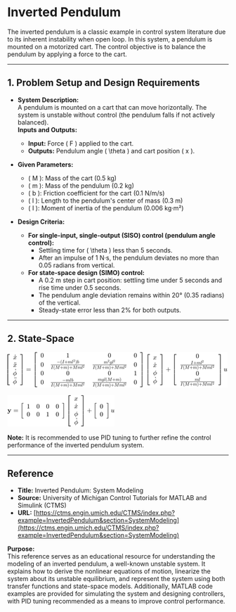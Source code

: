 # Inverted Pendulum

The inverted pendulum is a classic example in control system literature due to its inherent instability when open loop. In this system, a pendulum is mounted on a motorized cart. The control objective is to balance the pendulum by applying a force to the cart.

---

## 1. Problem Setup and Design Requirements

- **System Description:**  
  A pendulum is mounted on a cart that can move horizontally. The system is unstable without control (the pendulum falls if not actively balanced).  
  **Inputs and Outputs:**
  - **Input:** Force \( F \) applied to the cart.
  - **Outputs:** Pendulum angle \( \theta \) and cart position \( x \).

- **Given Parameters:**
  - \( M \): Mass of the cart (0.5 kg)
  - \( m \): Mass of the pendulum (0.2 kg)
  - \( b \): Friction coefficient for the cart (0.1 N/m/s)
  - \( l \): Length to the pendulum's center of mass (0.3 m)
  - \( I \): Moment of inertia of the pendulum (0.006 kg·m²)

- **Design Criteria:**
  - **For single-input, single-output (SISO) control (pendulum angle control):**
    - Settling time for \( \theta \) less than 5 seconds.
    - After an impulse of 1 N·s, the pendulum deviates no more than 0.05 radians from vertical.
  - **For state-space design (SIMO) control:**
    - A 0.2 m step in cart position: settling time under 5 seconds and rise time under 0.5 seconds.
    - The pendulum angle deviation remains within 20° (0.35 radians) of the vertical.
    - Steady-state error less than 2% for both outputs.

---

## 2. State-Space

![State-Space Diagram](../assets/images/inverted_pendulum/state_space.png)

![State-Space Diagram 1](../assets/images/inverted_pendulum/state_space1.png)

**Note:** It is recommended to use PID tuning to further refine the control performance of the inverted pendulum system.

---

## Reference

- **Title:** Inverted Pendulum: System Modeling  
- **Source:** University of Michigan Control Tutorials for MATLAB and Simulink (CTMS)  
- **URL:** [https://ctms.engin.umich.edu/CTMS/index.php?example=InvertedPendulum&section=SystemModeling](https://ctms.engin.umich.edu/CTMS/index.php?example=InvertedPendulum&section=SystemModeling)

**Purpose:**  
This reference serves as an educational resource for understanding the modeling of an inverted pendulum, a well-known unstable system. It explains how to derive the nonlinear equations of motion, linearize the system about its unstable equilibrium, and represent the system using both transfer functions and state-space models. Additionally, MATLAB code examples are provided for simulating the system and designing controllers, with PID tuning recommended as a means to improve control performance.
